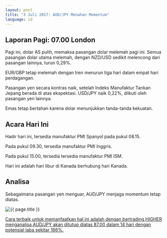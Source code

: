 ```yaml
---
layout: post
title: "3 Juli 2017: AUD/JPY Menahan Momentum"
language: id
---
```

## Laporan Pagi: 07.00 London

Pagi ini, dolar AS pulih, memaksa pasangan dolar melemah pagi ini. Semua pasangan dolar utama melemah, dengan NZD/USD sedikit melencong dari pasangan lainnya, turun 0,29%.

EUR/GBP tetap melemah dengan tren menurun tiga hari dalam empat hari perdagangan.

Pasangan yen secara kontras naik, setelah Indeks Manufaktur Tankan Jepang berada di atas ekspektasi. USD/JPY naik 0,22%, diikuti oleh pasangan yen lainnya.

Emas tetap bertahan karena dolar menunjukkan tanda-tanda kekuatan.

## Acara Hari Ini

Hadir hari ini, tersedia manufaktur PMI Spanyol pada pukul 08.15.

Pada pukul 09.30, tersedia manufaktur PMI Inggris.

Pada pukul 15.00, tersedia tersedia manufaktur PMI ISM.

Hari ini adalah hari libur di Kanada berhubung hari Kanada.

## Analisa

Sebagaimana pasangan yen menguar, AUD/JPY menjaga momentum tetap diatas.

<img src="{{ site.url }}/images/id-03-july-17.png" alt="{{ page.title }}" title="{{ page.title }}">

<a href="%LINK%%?currency=USD& market=forex&underlying=frxAUDJPY&formname=higherlower&duration_amount=14&duration_units=d&amount=10&amount_type=payout&expiry_type=duration&barrier=87" target="_blank">Cara terbaik untuk memanfaatkan hal ini adalah dengan bertrading HIGHER menganalisa AUD/JPY akan ditutup diatas 87.00 dalam 14 hari dengan potensial laba sekitar 166%.</a>